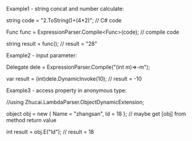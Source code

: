 Example1 - string concat and number calculate:

string code = "2.ToString()+(4*2)"; // C# code

Func<string> func = ExpressionParser.Compile<Func<string>>(code); // compile code

string result = func(); // result = "28"


Example2 - input parameter:

Delegate dele = ExpressionParser.Compile("(int m)=>-m");

var result = (int)dele.DynamicInvoke(10); // result = -10


Example3 - access property in anonymous type:

//using Zhucai.LambdaParser.ObjectDynamicExtension;

object obj = new { Name = "zhangsan", Id = 18 }; // maybe get [obj] from method return value

int result = obj.E<int>("Id"); // result = 18

